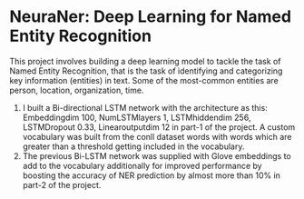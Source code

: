 # NeuraNer: Deep Learning for Named Entity Recognition

This project involves building a deep learning model to tackle the task of Named Entity Recognition, that is the task of identifying and categorizing key information (entities) in text. Some of the most-common entities are person, location, organization, time.

1) I built a Bi-directional LSTM network with the architecture as this: Embeddingdim 100, NumLSTMlayers 1, LSTMhiddendim 256, LSTMDropout 0.33, Linearoutputdim 12 in part-1 of the project. A custom vocabulary was built from the conll dataset words with words which are greater than a threshold getting included in the vocabulary.
2) The previous Bi-LSTM network was supplied with Glove embeddings to add to the vocabulary additionally for improved performance by boosting the accuracy of NER prediction by almost more than 10% in part-2 of the project.


 

